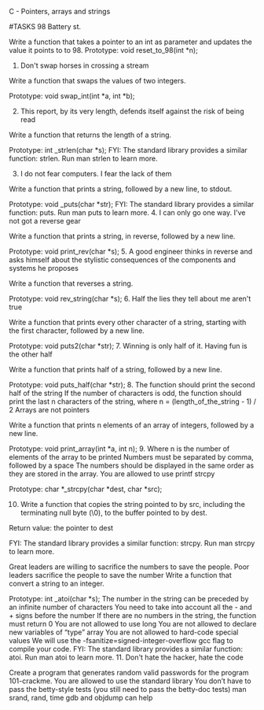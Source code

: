 C - Pointers, arrays and strings

#TASKS
98 Battery st.

Write a function that takes a pointer to an int as parameter and updates the value it points to to 98.
Prototype: void reset_to_98(int *n);

1. Don't swap horses in crossing a stream

Write a function that swaps the values of two integers.

Prototype: void swap_int(int *a, int *b);

2. This report, by its very length, defends itself against the risk of being read

Write a function that returns the length of a string.

Prototype: int _strlen(char *s); 
FYI: The standard library provides a similar function: strlen. Run man strlen to learn more.

3. I do not fear computers. I fear the lack of them

Write a function that prints a string, followed by a new line, to stdout.

Prototype: void _puts(char *str); 
FYI: The standard library provides a similar function: puts. Run man puts to learn more.
4. I can only go one way. I've not got a reverse gear

Write a function that prints a string, in reverse, followed by a new line.

Prototype: void print_rev(char *s);
5. A good engineer thinks in reverse and asks himself about the stylistic consequences of the components and systems he proposes

Write a function that reverses a string.

Prototype: void rev_string(char *s);
6. Half the lies they tell about me aren't true

Write a function that prints every other character of a string, starting with the first character, followed by a new line.

Prototype: void puts2(char *str);
7. Winning is only half of it. Having fun is the other half

Write a function that prints half of a string, followed by a new line.

Prototype: void puts_half(char *str); 
8. The function should print the second half of the string If the number of characters is odd, the function should print the last n characters of the string, where n = (length_of_the_string - 1) / 2
Arrays are not pointers

Write a function that prints n elements of an array of integers, followed by a new line.

Prototype: void print_array(int *a, int n);
9. Where n is the number of elements of the array to be printed Numbers must be separated by comma, followed by a space The numbers should be displayed in the same order as they are stored in the array. You are allowed to use printf
strcpy

Prototype: char *_strcpy(char *dest, char *src); 

10. Write a function that copies the string pointed to by src, including the terminating null byte (\0), to the buffer pointed to by dest.

Return value: the pointer to dest 

FYI: The standard library provides a similar function: strcpy. Run man strcpy to learn more.

Great leaders are willing to sacrifice the numbers to save the people. Poor leaders sacrifice the people to save the number Write a function that convert a string to an integer.

Prototype: int _atoi(char *s); 
The number in the string can be preceded by an infinite number of characters You need to take into account all the - and + signs before the number If there are no numbers in the string, the function must return 0 You are not allowed to use long You are not allowed to declare new variables of “type” array You are not allowed to hard-code special values We will use the -fsanitize=signed-integer-overflow gcc flag to compile your code. FYI: The standard library provides a similar function: atoi. Run man atoi to learn more.
11. Don't hate the hacker, hate the code

Create a program that generates random valid passwords for the program 101-crackme.
You are allowed to use the standard library You don’t have to pass the betty-style tests (you still need to pass the betty-doc tests) man srand, rand, time gdb and objdump can help